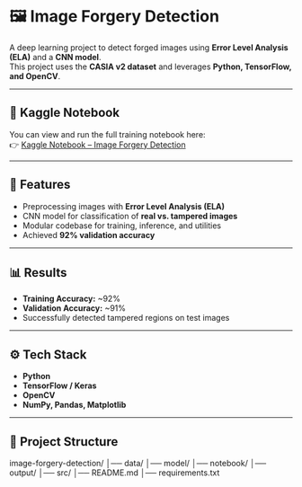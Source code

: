 # 🖼️ Image Forgery Detection  

A deep learning project to detect forged images using **Error Level Analysis (ELA)** and a **CNN model**.  
This project uses the **CASIA v2 dataset** and leverages **Python, TensorFlow, and OpenCV**.  

---

## 📌 Kaggle Notebook  
You can view and run the full training notebook here:  
👉 [Kaggle Notebook – Image Forgery Detection](https://www.kaggle.com/code/tyeta053mansigaul/image-forgery-detection)  

---

## 🚀 Features  
- Preprocessing images with **Error Level Analysis (ELA)**  
- CNN model for classification of **real vs. tampered images**  
- Modular codebase for training, inference, and utilities  
- Achieved **92% validation accuracy**  

---

## 📊 Results  
- **Training Accuracy:** ~92%  
- **Validation Accuracy:** ~91%  
- Successfully detected tampered regions on test images  

---


## ⚙️ Tech Stack  
- **Python**  
- **TensorFlow / Keras**  
- **OpenCV**  
- **NumPy, Pandas, Matplotlib**  

---

## 📂 Project Structure  
image-forgery-detection/
│── data/ 
│── model/
│── notebook/
│── output/ 
│── src/
│── README.md
│── requirements.txt
